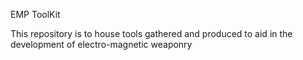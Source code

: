 EMP ToolKit

This repository is to house tools gathered and produced to aid in the
development of electro-magnetic weaponry
